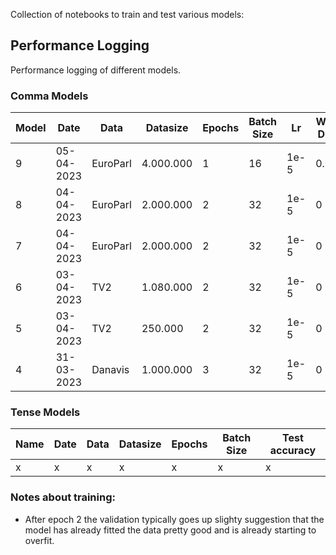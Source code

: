 Collection of notebooks to train and test various models:

## Performance Logging
Performance logging of different models.
### Comma Models
Model | Date | Data | Datasize | Epochs | Batch Size | Lr | Weight Decay | Scope | Test accuracy | Test F1 
--- | --- | --- | --- | --- | --- | --- | --- | --- | --- | ---
9 | 05-04-2023 | EuroParl | 4.000.000 | 1 | 16 | 1e-5 | 0.0001 | 5-5 | x | x
8 | 04-04-2023 | EuroParl | 2.000.000 | 2 | 32 | 1e-5 | 0 | 10-10 | 97.41% | 0.905
7 | 04-04-2023 | EuroParl | 2.000.000 | 2 | 32 | 1e-5 | 0 | 5-5 | **97.64%** | **0.915**
6 | 03-04-2023 | TV2 | 1.080.000 | 2 | 32 | 1e-5 | 0 | 3-3 | 97,43% | x
5 | 03-04-2023 | TV2 | 250.000 | 2 | 32 | 1e-5 | 0 | 3-3 | 96,69% | x
4 | 31-03-2023 | Danavis | 1.000.000 | 3 | 32 | 1e-5 | 0 | 3-3 | 94.19% | 0.83

### Tense Models
Name | Date | Data | Datasize | Epochs | Batch Size | Test accuracy
--- | --- | --- | --- | --- | --- | ---
x | x | x | x | x | x | x

### Notes about training:
- After epoch 2 the validation typically goes up slighty suggestion that the model has already fitted the data pretty good and is already starting to overfit.
